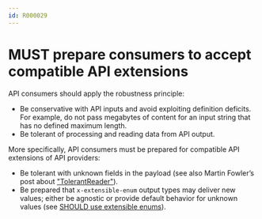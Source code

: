 ```yaml
---
id: R000029
---
```


# MUST prepare consumers to accept compatible API extensions

API consumers should apply the robustness principle:

- Be conservative with API inputs and avoid exploiting definition deficits. For example, do not pass megabytes of content for an input string that has no defined maximum length.
- Be tolerant of processing and reading data from API output.

More specifically, API consumers must be prepared for compatible API extensions of API providers:

- Be tolerant with unknown fields in the payload (see also Martin Fowler’s post about ["TolerantReader"](http://martinfowler.com/bliki/TolerantReader.html)).
- Be prepared that `x-extensible-enum` output types may deliver new values; either be agnostic or provide default behavior for unknown values (see [SHOULD use extensible enums](/guidelines/r000035)).

